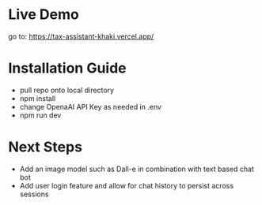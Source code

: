 # Live Demo
go to: https://tax-assistant-khaki.vercel.app/ 

# Installation Guide
- pull repo onto local directory 
- npm install
- change OpenaAI API Key as needed in .env
- npm run dev


# Next Steps
- Add an image model such as Dall-e in combination with text based chat bot
- Add user login feature and allow for chat history to persist across sessions
